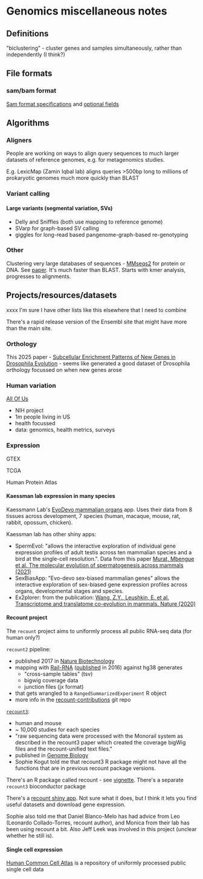 # Genomics miscellaneous notes

## Definitions

"biclustering" - cluster genes and samples simultaneously, rather than independently (I think?)

## File formats

### sam/bam format

[Sam format specifications](http://samtools.github.io/hts-specs/SAMv1.pdf) and [optional fields](https://samtools.github.io/hts-specs/SAMtags.pdf)

## Algorithms

### Aligners

People are working on ways to align query sequences to much larger datasets of reference genomes, e.g. for metagenomics studies.

E.g. LexicMap (Zamin Iqbal lab) aligns queries >500bp long to millions of prokaryotic genomes much more quickly than BLAST

### Variant calling

#### Large variants (segmental variation, SVs)


- Delly and Sniffles (both use mapping to reference genome)
- SVarp for graph-based SV calling
- giggles for long-read based pangenome-graph-based re-genotyping

### Other

Clustering very large databases of sequences - [MMseqs2](https://github.com/soedinglab/MMseqs2) for protein or DNA. See [paper](https://www.nature.com/articles/nbt.3988). It's much faster than BLAST. Starts with kmer analysis, progresses to alignments.


## Projects/resources/datasets

xxxx I'm sure I have other lists like this elsewhere that I need to combine

There's a rapid release version of the Ensembl site that might have more than the main site.

### Orthology

This 2025 paper - [Subcellular Enrichment Patterns of New Genes in Drosophila Evolution](https://academic.oup.com/mbe/article/42/2/msaf038/8005449) - seems like generated a good dataset of Drosophila orthology focussed on when new genes arose

### Human variation

[All Of Us](https://allofus.nih.gov) 
- NIH project
- 1m people living in US
- health focussed
- data: genomics, health metrics, surveys

### Expression

GTEX

TCGA

Human Protein Atlas



#### Kaessman lab expression in many species


Kaessmann Lab's [EvoDevo mammalian organs](https://apps.kaessmannlab.org/alternative-splicing/) app. Uses their data from 8 tissues across development, 7 species (human, macaque, mouse, rat, rabbit, opossum, chicken).

Kaessman lab has other shiny apps:
- SpermEvol: "allows the interactive exploration of individual gene expression profiles of adult testis across ten mammalian species and a bird at the single-cell resolution.". Data from this paper [Murat, Mbengue et al. The molecular evolution of spermatogenesis across mammals (2021)](https://www.nature.com/articles/s41586-022-05547-7)
- SexBiasApp: "Evo-devo sex-biased mammalian genes" allows the interactive exploration of sex-biased gene expression profiles across organs, developmental stages and species.
- Ex2plorer: from the publication: [Wang, Z.Y., Leushkin, E. et al. Transcriptome and translatome co-evolution in mammals. Nature (2020)](https://www.nature.com/articles/s41586-020-2899-z)


#### Recount project 

The `recount` project aims to uniformly process all public RNA-seq data (for human only?)

`recount2` pipeline:
- published 2017 in [Nature Biotechnology](https://www.nature.com/articles/nbt.3838)
- mapping with [Rail-RNA](https://docs.rail.bio/tutorial/) ([published](https://academic.oup.com/bioinformatics/article/33/24/4033/2525684) in 2016) against hg38 generates
    - "cross-sample tables" (tsv)
    - bigwig coverage data
    - junction files (jx format)
- that gets wrangled to a `RangedSummarizedExperiment` R object
- more info in the [recount-contributions](https://github.com/leekgroup/recount-contributions) git repo


[`recount3`](https://rna.recount.bio):
- human and mouse
- ~ 10,000 studies for each species
- "raw sequencing data were processed with the Monorail system as described in the recount3 paper which created the coverage bigWig files and the recount-unified text files."
- published in [Genome Biology](https://genomebiology.biomedcentral.com/articles/10.1186/s13059-021-02533-6)
- Sophie Kogut told me that recount3 R package might not have all the functions that are in previous recount package versions.

There's an R package called recount - see [vignette](https://bioconductor.org/packages/release/bioc/vignettes/recount/inst/doc/recount-quickstart.html). There's a separate `recount3` bioconductor package

There's a [recount shiny app](https://jhubiostatistics.shinyapps.io/recount/). Not sure what it does, but I think it lets you find useful datasets and download gene expression.

Sophie also told me that Daniel Blanco-Melo has had advice from Leo (Leonardo Collado-Torres, recount author), and Monica from their lab has been using recount a bit. Also Jeff Leek was involved in this project (unclear whether he still is).

#### Single cell expression

[Human Common Cell Atlas](https://www.humancellatlas.org) is a repository of uniformly processed public single cell data